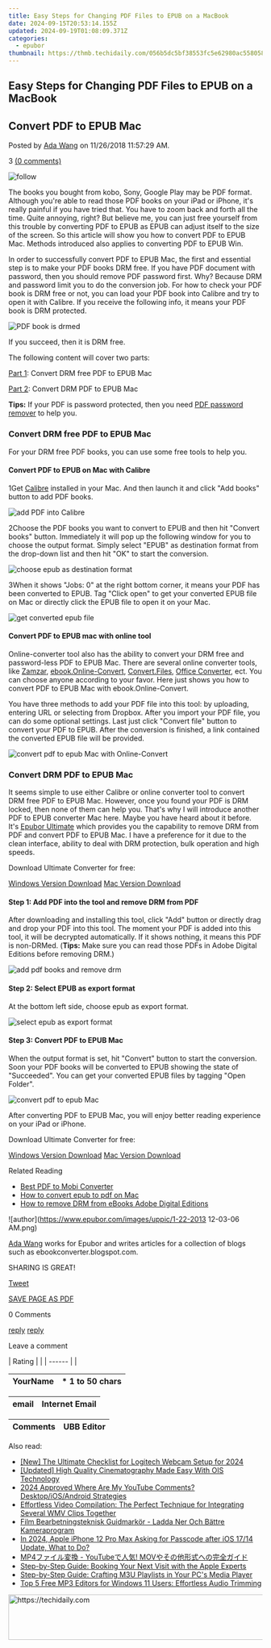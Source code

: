 ```yaml
---
title: Easy Steps for Changing PDF Files to EPUB on a MacBook
date: 2024-09-15T20:53:14.155Z
updated: 2024-09-19T01:08:09.371Z
categories:
  - epubor
thumbnail: https://thmb.techidaily.com/056b5dc5bf38553fc5e62980ac558058cdfef6fae043dca04e140a16eeec969f.jpg
---
```


## Easy Steps for Changing PDF Files to EPUB on a MacBook

## Convert PDF to EPUB Mac

Posted by [Ada Wang](https://plus.google.com/+AdaWang/posts) on 11/26/2018 11:57:29 AM.

3 [(0 comments)](http://www.epubor.com/#comment-area) 

![follow](http://www.epubor.com/images/follow.png)

The books you bought from kobo, Sony, Google Play may be PDF format. Although you're able to read those PDF books on your iPad or iPhone, it's really painful if you have tried that. You have to zoom back and forth all the time. Quite annoying, right? But believe me, you can just free yourself from this trouble by converting PDF to EPUB as EPUB can adjust itself to the size of the screen. So this article will show you how to convert PDF to EPUB Mac. Methods introduced also applies to converting PDF to EPUB Win.

In order to successfully convert PDF to EPUB Mac, the first and essential step is to make your PDF books DRM free. If you have PDF document with password, then you should remove PDF password first. Why? Because DRM and password limit you to do the conversion job. For how to check your PDF book is DRM free or not, you can load your PDF book into Calibre and try to open it with Calibre. If you receive the following info, it means your PDF book is DRM protected.

![PDF book is drmed](http://www.epubor.com/images/uppic/PDF-book-is-drmed.jpg)

If you succeed, then it is DRM free.

The following content will cover two parts: 

[Part 1](https://tools.techidaily.com/epubor/products/): Convert DRM free PDF to EPUB Mac

[Part 2](https://tools.techidaily.com/epubor/products/): Convert DRM PDF to EPUB Mac 

**Tips:** If your PDF is password protected, then you need [PDF password remover](https://tools.techidaily.com/epubor/pdf-password-remover/) to help you.

### Convert DRM free PDF to EPUB Mac

For your DRM free PDF books, you can use some free tools to help you.

#### Convert PDF to EPUB on Mac with Calibre

1Get [Calibre](http://calibre-ebook.com/) installed in your Mac. And then launch it and click "Add books" button to add PDF books.

![add PDF into Calibre](http://www.epubor.com/images/uppic/add-pdf-into-Calibre.jpg)

2Choose the PDF books you want to convert to EPUB and then hit "Convert books" button. Immediately it will pop up the following window for you to choose the output format. Simply select "EPUB" as destination format from the drop-down list and then hit "OK" to start the conversion.

![choose epub as destination format](http://www.epubor.com/images/uppic/choose-epub-as-destination-format.jpg)

3When it shows "Jobs: 0" at the right bottom corner, it means your PDF has been converted to EPUB. Tag "Click open" to get your converted EPUB file on Mac or directly click the EPUB file to open it on your Mac.

![get converted epub file](http://www.epubor.com/images/uppic/get-converted-epub-file.png)

#### Convert PDF to EPUB mac with online tool

Online-converter tool also has the ability to convert your DRM free and password-less PDF to EPUB Mac. There are several online converter tools, like [Zamzar](http://www.zamzar.com/), [ebook.Online-Convert](http://ebook.online-convert.com/convert-to-epub), [Convert.Files](http://www.convertfiles.com/), [Office Converter](http://www.office-converter.com/Convert-to-ePub), ect. You can choose anyone according to your favor. Here just shows you how to convert PDF to EPUB Mac with ebook.Online-Convert.

You have three methods to add your PDF file into this tool: by uploading, entering URL or selecting from Dropbox. After you import your PDF file, you can do some optional settings. Last just click "Convert file" button to convert your PDF to EPUB. After the conversion is finished, a link contained the converted EPUB file will be provided.

![convert pdf to epub Mac with Online-Convert](http://www.epubor.com/images/uppic/convert-pdf-to-epub-Mac-with-online-convert.png)

### Convert DRM PDF to EPUB Mac

It seems simple to use either Calibre or online converter tool to convert DRM free PDF to EPUB Mac. However, once you found your PDF is DRM locked, then none of them can help you. That's why I will introduce another PDF to EPUB converter Mac here. Maybe you have heard about it before. It's [Epubor Ultimate](https://tools.techidaily.com/epubor/ultimate/) which provides you the capability to remove DRM from PDF and convert PDF to EPUB Mac. I have a preference for it due to the clean interface, ability to deal with DRM protection, bulk operation and high speeds.

Download Ultimate Converter for free:

[Windows Version Download](https://tools.techidaily.com/epubor/ultimate/) [Mac Version Download](https://tools.techidaily.com/epubor/ultimate/) 

#### Step 1: Add PDF into the tool and remove DRM from PDF

After downloading and installing this tool, click "Add" button or directly drag and drop your PDF into this tool. The moment your PDF is added into this tool, it will be decrypted automatically. If it shows nothing, it means this PDF is non-DRMed. (**Tips:** Make sure you can read those PDFs in Adobe Digital Editions before removing DRM.)

![add pdf books and remove drm](http://www.epubor.com/images/uppic/add-pdf-books-and-remove-drm.jpg)

#### Step 2: Select EPUB as export format

At the bottom left side, choose epub as export format.

![select epub as export format](http://www.epubor.com/images/uppic/select-epub-as-export-format.png)

#### Step 3: Convert PDF to EPUB Mac 

When the output format is set, hit "Convert" button to start the conversion. Soon your PDF books will be converted to EPUB showing the state of "Succeeded". You can get your converted EPUB files by tagging "Open Folder".

![convert pdf to epub Mac](http://www.epubor.com/images/uppic/convert-pdf-to-epub-Mac.jpg)

After converting PDF to EPUB Mac, you will enjoy better reading experience on your iPad or iPhone. 

Download Ultimate Converter for free:

[Windows Version Download](https://tools.techidaily.com/epubor/ultimate/) [Mac Version Download](https://tools.techidaily.com/epubor/ultimate/)

Related Reading

* [Best PDF to Mobi Converter](https://tools.techidaily.com/epubor/products/)
* [How to convert epub to pdf on Mac](https://tools.techidaily.com/epubor/products/)[](https://tools.techidaily.com/epubor/products/)
* [How to remove DRM from eBooks Adobe Digital Editions](https://tools.techidaily.com/epubor/products/)

![author](https://www.epubor.com/images/uppic/1-22-2013 12-03-06 AM.png)

[Ada Wang](https://plus.google.com/+AdaWang/posts) works for Epubor and writes articles for a collection of blogs such as ebookconverter.blogspot.com.

SHARING IS GREAT!

[Tweet](https://twitter.com/share) 

[SAVE PAGE AS PDF](https://tools.techidaily.com/epubor/products/) 

0 Comments

[reply](https://tools.techidaily.com/epubor/products/) [reply](https://tools.techidaily.com/epubor/products/) 

Leave a comment

| Rating |  |
| ------ |  |

| YourName | \*  1 to 50 chars |
| -------- | ----------------- |

| email | Internet Email |
| ----- | -------------- |

| Comments | UBB Editor |
| -------- | ---------- |

<ins class="adsbygoogle"
     style="display:block"
     data-ad-format="autorelaxed"
     data-ad-client="ca-pub-7571918770474297"
     data-ad-slot="1223367746"></ins>

<ins class="adsbygoogle"
     style="display:block"
     data-ad-client="ca-pub-7571918770474297"
     data-ad-slot="8358498916"
     data-ad-format="auto"
     data-full-width-responsive="true"></ins>

<span class="atpl-alsoreadstyle">Also read:</span>
<div><ul>
<li><a href="https://screen-capture.techidaily.com/new-the-ultimate-checklist-for-logitech-webcam-setup-for-2024/"><u>[New] The Ultimate Checklist for Logitech Webcam Setup for 2024</u></a></li>
<li><a href="https://some-knowledge.techidaily.com/updated-high-quality-cinematography-made-easy-with-ois-technology/"><u>[Updated] High Quality Cinematography Made Easy With OIS Technology</u></a></li>
<li><a href="https://facebook-record-videos.techidaily.com/2024-approved-where-are-my-youtube-comments-desktopiosandroid-strategies/"><u>2024 Approved Where Are My YouTube Comments? Desktop/iOS/Android Strategies</u></a></li>
<li><a href="https://solve-luxury.techidaily.com/effortless-video-compilation-the-perfect-technique-for-integrating-several-wmv-clips-together/"><u>Effortless Video Compilation: The Perfect Technique for Integrating Several WMV Clips Together</u></a></li>
<li><a href="https://discover-guides.techidaily.com/film-bearbetningsteknisk-guidmarkor-ladda-ner-och-battre-kameraprogram/"><u>Film Bearbetningsteknisk Guidmarkör - Ladda Ner Och Bättre Kameraprogram</u></a></li>
<li><a href="https://ios-unlock.techidaily.com/in-2024-apple-iphone-12-pro-max-asking-for-passcode-after-ios-1714-update-what-to-do-by-drfone-ios/"><u>In 2024, Apple iPhone 12 Pro Max Asking for Passcode after iOS 17/14 Update, What to Do?</u></a></li>
<li><a href="https://solve-luxury.techidaily.com/mp4-youtube-mov/"><u>MP4ファイル変換 - YouTubeで人気! MOVやその他形式への完全ガイド</u></a></li>
<li><a href="https://techno-recovery.techidaily.com/step-by-step-guide-booking-your-next-visit-with-the-apple-experts/"><u>Step-by-Step Guide: Booking Your Next Visit with the Apple Experts</u></a></li>
<li><a href="https://solve-luxury.techidaily.com/step-by-step-guide-crafting-m3u-playlists-in-your-pcs-media-player/"><u>Step-by-Step Guide: Crafting M3U Playlists in Your PC's Media Player</u></a></li>
<li><a href="https://solve-luxury.techidaily.com/top-5-free-mp3-editors-for-windows-11-users-effortless-audio-trimming/"><u>Top 5 Free MP3 Editors for Windows 11 Users: Effortless Audio Trimming</u></a></li>
</ul></div>

<!-- affiliate ads begin -->
<a href="https://appsumo.8odi.net/c/5597632/2094421/7443" target="_top" id="2094421">
  <img src="//a.impactradius-go.com/display-ad/7443-2094421" border="0" alt="https://techidaily.com" width="728" height="90"/>
</a>
<img height="0" width="0" src="https://appsumo.8odi.net/i/5597632/2094421/7443" style="position:absolute;visibility:hidden;" border="0" />
<!-- affiliate ads end -->

